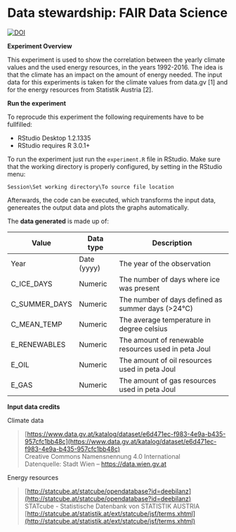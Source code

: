 
# Data stewardship: FAIR Data Science

[![DOI](https://zenodo.org/badge/182786051.svg)](https://zenodo.org/badge/latestdoi/182786051)

**Experiment Overview**

This experiment is used to show the correlation between the yearly climate values and the used energy resources, in the years 1992-2016. The idea is that the climate has an impact on the amount of energy needed. The input data for this experiments is taken for the climate values from data.gv [1] and for the energy resources from Statistik Austria [2].

**Run the experiment**

To reprocude this experiment the following requirements have to be fullfilled:

 -  RStudio Desktop 1.2.1335
 -  RStudio requires R 3.0.1+

To run the experiment just run the `experiment.R` file in RStudio.
Make sure that the working directory is properly configured, by setting in the RStudio menu:

    Session\Set working directory\To source file location

Afterwards, the code can be executed, which transforms the input data, genereates the output data and plots the graphs automatically.

The **data generated** is made up of:  

|Value|Data type|Description|
|--|--|--|
|Year|Date (yyyy)|The year of the observation |
|C_ICE_DAYS|Numeric|The number of days where ice was present|
|C_SUMMER_DAYS|Numeric|The number of days defined as summer days (>24°C)|
|C_MEAN_TEMP|Numeric|The average temperature in degree celsius|
|E_RENEWABLES|Numeric|The amount of renewable resources used in peta Joul|
|E_OIL|Numeric|The amount of oil resources used in peta Joul|
|E_GAS|Numeric|The amount of gas resources used in peta Joul|


**Input data credits**

Climate data
> [https://www.data.gv.at/katalog/dataset/e6d471ec-f983-4e9a-b435-957cfc1bb48c](https://www.data.gv.at/katalog/dataset/e6d471ec-f983-4e9a-b435-957cfc1bb48c)  
> Creative Commons Namensnennung 4.0 International  
> Datenquelle: Stadt Wien – https://data.wien.gv.at  

Energy resources

> [http://statcube.at/statcube/opendatabase?id=deebilanz](http://statcube.at/statcube/opendatabase?id=deebilanz)  
> STATcube - Statistische Datenbank von STATISTIK AUSTRIA  
> [http://statcube.at/statistik.at/ext/statcube/jsf/terms.xhtml](http://statcube.at/statistik.at/ext/statcube/jsf/terms.xhtml)  


<meta name='keywords' content='fair data science, austria, climate data, energy resources'>
